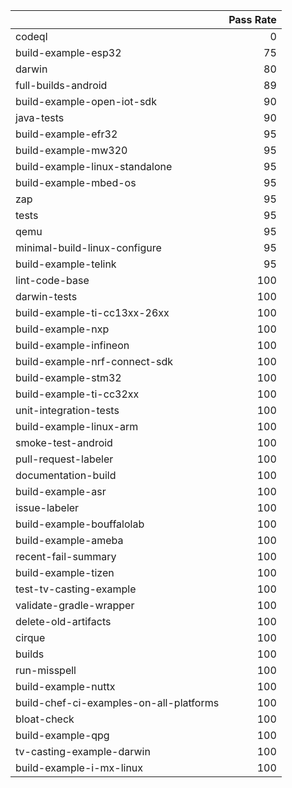 |                                         |   Pass Rate |
|:----------------------------------------|------------:|
| codeql                                  |           0 |
| build-example-esp32                     |          75 |
| darwin                                  |          80 |
| full-builds-android                     |          89 |
| build-example-open-iot-sdk              |          90 |
| java-tests                              |          90 |
| build-example-efr32                     |          95 |
| build-example-mw320                     |          95 |
| build-example-linux-standalone          |          95 |
| build-example-mbed-os                   |          95 |
| zap                                     |          95 |
| tests                                   |          95 |
| qemu                                    |          95 |
| minimal-build-linux-configure           |          95 |
| build-example-telink                    |          95 |
| lint-code-base                          |         100 |
| darwin-tests                            |         100 |
| build-example-ti-cc13xx-26xx            |         100 |
| build-example-nxp                       |         100 |
| build-example-infineon                  |         100 |
| build-example-nrf-connect-sdk           |         100 |
| build-example-stm32                     |         100 |
| build-example-ti-cc32xx                 |         100 |
| unit-integration-tests                  |         100 |
| build-example-linux-arm                 |         100 |
| smoke-test-android                      |         100 |
| pull-request-labeler                    |         100 |
| documentation-build                     |         100 |
| build-example-asr                       |         100 |
| issue-labeler                           |         100 |
| build-example-bouffalolab               |         100 |
| build-example-ameba                     |         100 |
| recent-fail-summary                     |         100 |
| build-example-tizen                     |         100 |
| test-tv-casting-example                 |         100 |
| validate-gradle-wrapper                 |         100 |
| delete-old-artifacts                    |         100 |
| cirque                                  |         100 |
| builds                                  |         100 |
| run-misspell                            |         100 |
| build-example-nuttx                     |         100 |
| build-chef-ci-examples-on-all-platforms |         100 |
| bloat-check                             |         100 |
| build-example-qpg                       |         100 |
| tv-casting-example-darwin               |         100 |
| build-example-i-mx-linux                |         100 |